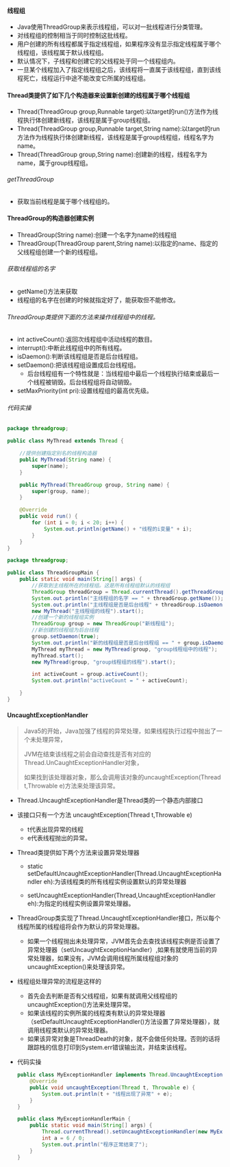 #### 线程组

- Java使用ThreadGroup来表示线程组，可以对一批线程进行分类管理。
- 对线程组的控制相当于同时控制这批线程。
- 用户创建的所有线程都属于指定线程组，如果程序没有显示指定线程属于哪个线程组，该线程属于默认线程组。
- 默认情况下，子线程和创建它的父线程处于同一个线程组内。
- 一旦某个线程加入了指定线程组之后，该线程将一直属于该线程组，直到该线程死亡，线程运行中途不能改变它所属的线程组。

#### Thread类提供了如下几个构造器来设置新创建的线程属于哪个线程组

- Thread(ThreadGroup group,Runnable target):以target的run()方法作为线程执行体创建新线程，该线程是属于group线程组。
- Thread(ThreadGroup group,Runnable target,String name):以target的run方法作为线程执行体创建新线程，该线程是属于group线程组，线程名字为name。
- Thread(ThreadGroup group,String name):创建新的线程，线程名字为name，属于group线程组。

###### getThreadGroup

- 获取当前线程是属于哪个线程组的。

#### ThreadGroup的构造器创建实例

- ThreadGroup(String name):创建一个名字为name的线程组
- ThreadGroup(ThreadGroup parent,String name):以指定的name、指定的父线程组创建一个新的线程组。

###### 获取线程组的名字

- getName()方法来获取
- 线程组的名字在创建的时候就指定好了，能获取但不能修改。

###### ThreadGroup类提供下面的方法来操作线程组中的线程。

- int activeCount():返回次线程组中活动线程的数目。
- interrupt():中断此线程组中的所有线程。
- isDaemon():判断该线程组是否是后台线程组。
- setDaemon():把该线程组设置成后台线程组。
  - 后台线程组有一个特性就是：当线程组中最后一个线程执行结束或最后一个线程被销毁。后台线程组将自动销毁。
- setMaxPriority(int pri):设置线程组的最高优先级。

###### 代码实操

```java
package threadgroup;

public class MyThread extends Thread {

    //提供创建指定别名的线程构造器
    public MyThread(String name) {
        super(name);
    }

    public MyThread(ThreadGroup group, String name) {
        super(group, name);
    }

    @Override
    public void run() {
        for (int i = 0; i < 20; i++) {
            System.out.println(getName() + "线程的i变量" + i);
        }
    }
}

package threadgroup;

public class ThreadGroupMain {
    public static void main(String[] args) {
        //获取到主线程所在的线程组。这是所有线程组默认的线程组
        ThreadGroup threadGroup = Thread.currentThread().getThreadGroup();
        System.out.println("主线程组的名字 == " + threadGroup.getName());
        System.out.println("主线程组是否是后台线程" + threadGroup.isDaemon());
        new MyThread("主线程组的线程").start();
        //创建一个新的线程组实例
        ThreadGroup group = new ThreadGroup("新线程组");
        //新创建的线程组为后台线程
        group.setDaemon(true);
        System.out.println("新的线程组是否是后台线程组 == " + group.isDaemon());
        MyThread myThread = new MyThread(group, "group线程组中的线程");
        myThread.start();
        new MyThread(group, "group线程组的线程").start();

        int activeCount = group.activeCount();
        System.out.println("activeCount = " + activeCount);

    }
}
```

#### UncaughtExceptionHandler

> Java5的开始，Java加强了线程的异常处理，如果线程执行过程中抛出了一个未处理异常，
>
> JVM在结束该线程之前会自动查找是否有对应的Thread.UnCaughtExceptionHandler对象，
>
> 如果找到该处理器对象，那么会调用该对象的uncaughtException(Thread t,Throwable e)方法来处理该异常。

- Thread.UncaughtExceptionHandler是Thread类的一个静态内部接口
- 该接口只有一个方法 uncaughtException(Thread t,Throwable e)
  - t代表出现异常的线程
  - e代表线程抛出的异常。

- Thread类提供如下两个方法来设置异常处理器

  - static setDefaultUncaughtExceptionHandler(Thread.UncaughtExceptionHandler eh):为该线程类的所有线程实例设置默认的异常处理器

  - setUncaughtExceptionHandler(Thread,UncaughtExceptionHandler eh):为指定的线程实例设置异常处理器。

- ThreadGroup类实现了Thread.UncaughtExceptionHandler接口，所以每个线程所属的线程组将会作为默认的异常处理器。

  - 如果一个线程抛出未处理异常，JVM首先会去查找该线程实例是否设置了异常处理器（setUncaughtExceptionHandler）,如果有就使用当前的异常处理器，如果没有，JVM会调用线程所属线程组对象的uncaughtException()来处理该异常。

- 线程组处理异常的流程是这样的

  - 首先会去判断是否有父线程组，如果有就调用父线程组的uncaughtException()方法来处理异常。
  - 如果该线程的实例所属的线程类有默认的异常处理器（setDefaultUncaughtExceptionHandler()方法设置了异常处理器），就调用线程类默认的异常处理器。
  - 如果该异常对象是ThreadDeath的对象，就不会做任何处理。否则的话将跟踪栈的信息打印到System.err错误输出流，并结束该线程。

- 代码实操

  ```java
  public class MyExceptionHandler implements Thread.UncaughtExceptionHandler {
      @Override
      public void uncaughtException(Thread t, Throwable e) {
          System.out.println(t + "线程出现了异常" + e);
      }
  }
  
  public class MyExceptionHandlerMain {
      public static void main(String[] args) {
          Thread.currentThread().setUncaughtExceptionHandler(new MyExceptionHandler());
          int a = 6 / 0;
          System.out.println("程序正常结束了");
      }
  }
  
  ```

  